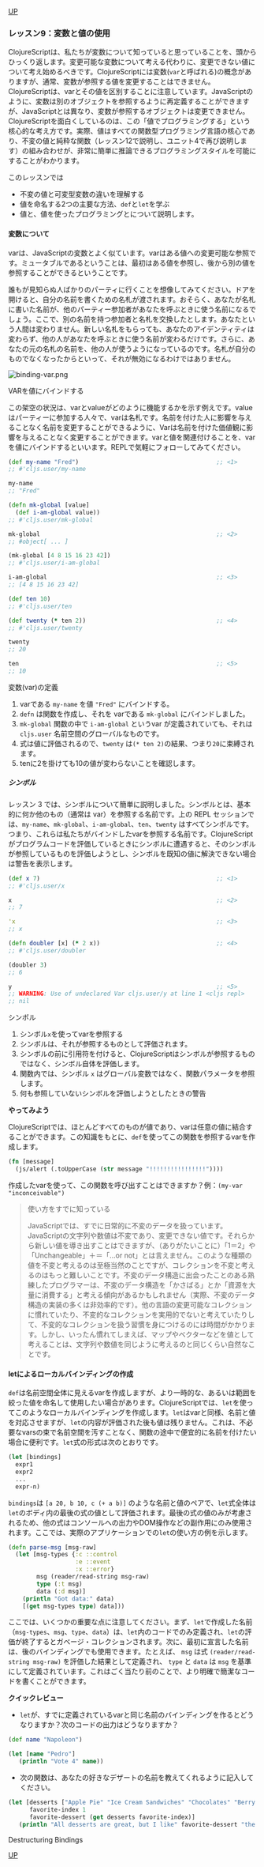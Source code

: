 [UP](002_00.md)


### レッスン9：変数と値の使用

ClojureScriptは、私たちが変数について知っていると思っていることを、頭からひっくり返します。変更可能な変数について考える代わりに、変更できない値について考え始めるべきです。ClojureScriptには変数(`var`と呼ばれる)の概念がありますが、通常、変数が参照する値を変更することはできません。ClojureScriptは、varとその値を区別することに注意しています。JavaScriptのように、変数は別のオブジェクトを参照するように再定義することができますが、JavaScriptとは異なり、変数が参照するオブジェクトは変更できません。ClojureScriptを面白くしているのは、この「値でプログラミングする」という核心的な考え方です。実際、値はすべての関数型プログラミング言語の核心であり、不変の値と純粋な関数（レッスン12で説明し、ユニット4で再び説明します）の組み合わせが、非常に簡単に推論できるプログラミングスタイルを可能にすることがわかります。

このレッスンでは

- 不変の値と可変型変数の違いを理解する
- 値を命名する2つの主要な方法、`def`と`let`を学ぶ
- 値と、値を使ったプログラミングとについて説明します。

#### 変数について

varは、JavaScriptの変数とよく似ています。varはある値への変更可能な参照です。ミュータブルであるということは、最初はある値を参照し、後から別の値を参照することができるということです。

誰もが見知らぬ人ばかりのパーティに行くことを想像してみてください。ドアを開けると、自分の名前を書くための名札が渡されます。おそらく、あなたが名札に書いた名前が、他のパーティー参加者があなたを呼ぶときに使う名前になるでしょう。ここで、別の名前を持つ参加者と名札を交換したとします。あなたという人間は変わりません。新しい名札をもらっても、あなたのアイデンティティは変わらず、他の人があなたを呼ぶときに使う名前が変わるだけです。さらに、あなたの元の名札の名前を、他の人が使うようになっているのです。名札が自分のものでなくなったからといって、それが無効になるわけではありません。

![binding-var.png](imgs2/binding-var.png)

VARを値にバインドする

この架空の状況は、varとvalueがどのように機能するかを示す例えです。valueはパーティーに参加する人々で、varは名札です。名前を付けた人に影響を与えることなく名前を変更することができるように、Varは名前を付けた価値観に影響を与えることなく変更することができます。varと値を関連付けることを、varを値にバインドするといいます。REPLで気軽にフォローしてみてください。

```Clojure
(def my-name "Fred")                                       ;; <1>
;; #'cljs.user/my-name

my-name
;; "Fred"

(defn mk-global [value]
  (def i-am-global value))
;; #'cljs.user/mk-global

mk-global                                                  ;; <2>
;; #object[ ... ]

(mk-global [4 8 15 16 23 42])
;; #'cljs.user/i-am-global

i-am-global                                                ;; <3>
;; [4 8 15 16 23 42]

(def ten 10)
;; #'cljs.user/ten

(def twenty (* ten 2))                                     ;; <4>
;; #'cljs.user/twenty

twenty
;; 20

ten                                                        ;; <5>
;; 10
```
変数(var)の定義

1. varである `my-name` を値 `"Fred"` にバインドする。
2. `defn` は関数を作成し、それを varである `mk-global` にバインドしました。
3. `mk-global` 関数の中で `i-am-global` というvar が定義されていても、それは `cljs.user` 名前空間のグローバルなものです。
4. 式は値に評価されるので、`twenty` は`(* ten 2)`の結果、つまり`20`に束縛されます。
5. tenに2を掛けても10の値が変わらないことを確認します。

##### シンボル

レッスン 3 では、シンボルについて簡単に説明しました。シンボルとは、基本的に何か他のもの（通常は var）を参照する名前です。上の REPL セッションでは、`my-name`、`mk-global`、`i-am-global`、`ten`、`twenty` はすべてシンボルです。つまり、これらは私たちがバインドしたvarを参照する名前です。ClojureScriptがプログラムコードを評価しているときにシンボルに遭遇すると、そのシンボルが参照しているものを評価しようとし、シンボルを既知の値に解決できない場合は警告を表示します。

```Clojure
(def x 7)                                                  ;; <1>
;; #'cljs.user/x

x                                                          ;; <2>
;; 7

'x                                                         ;; <3>
;; x

(defn doubler [x] (* 2 x))                                 ;; <4>
;; #'cljs.user/doubler

(doubler 3)
;; 6

y                                                          ;; <5>
;; WARNING: Use of undeclared Var cljs.user/y at line 1 <cljs repl>
;; nil
```
シンボル

1. シンボル`x`を使ってvarを参照する
2. シンボルは、それが参照するものとして評価されます。
3. シンボルの前に引用符を付けると、ClojureScriptはシンボルが参照するものではなく、シンボル自体を評価します。
4. 関数内では、シンボル `x` はグローバル変数ではなく、関数パラメータを参照します。
5. 何も参照していないシンボルを評価しようとしたときの警告

**やってみよう**

ClojureScriptでは、ほとんどすべてのものが値であり、varは任意の値に結合することができます。この知識をもとに、`def`を使ってこの関数を参照するvarを作成します。

```Clojure
(fn [message]
  (js/alert (.toUpperCase (str message "!!!!!!!!!!!!!!!!"))))
```

作成したvarを使って、この関数を呼び出すことはできますか？例：`(my-var "inconceivable")`

> 使い方をすでに知っている
>
> JavaScriptでは、すでに日常的に不変のデータを扱っています。JavaScriptの文字列や数値は不変であり、変更できない値です。それらから新しい値を導き出すことはできますが、（ありがたいことに）「1＝2」や「Unchangeable」＋＝「...or not」とは言えません。このような種類の値を不変と考えるのは至極当然のことですが、コレクションを不変と考えるのはもっと難しいことです。不変のデータ構造に出会ったことのある熟練したプログラマーは、不変のデータ構造を「かさばる」とか「資源を大量に消費する」と考える傾向があるかもしれません（実際、不変のデータ構造の実装の多くは非効率的です）。他の言語の変更可能なコレクションに慣れていたり、不変的なコレクションを実用的でないと考えていたりして、不変的なコレクションを扱う習慣を身につけるのには時間がかかります。しかし、いったん慣れてしまえば、マップやベクターなどを値として考えることは、文字列や数値を同じように考えるのと同じくらい自然なことです。

#### letによるローカルバインディングの作成

`def`は名前空間全体に見えるvarを作成しますが、より一時的な、あるいは範囲を絞った値を命名して使用したい場合があります。ClojureScriptでは、`let`を使ってこのようなローカルバインディングを作成します。`let`はvarと同様、名前と値を対応させますが、`let`の内容が評価された後も値は残りません。これは、不必要なvarsの束で名前空間を汚すことなく、関数の途中で便宜的に名前を付けたい場合に便利です。`let`式の形式は次のとおりです。

```Clojure
(let [bindings]
  expr1
  expr2
  ...
  expr-n)
```

`bindings`は `[a 20, b 10, c (+ a b)]` のような名前と値のペアで、`let`式全体は`let`のボディ内の最後の式の値として評価されます。最後の式の値のみが考慮されるため、他の式はコンソールへの出力やDOM操作などの副作用にのみ使用されます。ここでは、実際のアプリケーションでの`let`の使い方の例を示します。

```Clojure
(defn parse-msg [msg-raw]
  (let [msg-types {:c ::control
                   :e ::event
                   :x ::error}
        msg (reader/read-string msg-raw)
        type (:t msg)
        data (:d msg)]
    (println "Got data:" data)
    [(get msg-types type) data]))
```

ここでは、いくつかの重要な点に注意してください。まず、`let`で作成した名前（`msg-types`、`msg`、`type`、`data`）は、`let`内のコードでのみ定義され、`let`の評価が終了するとガベージ・コレクションされます。次に、最初に宣言した名前は、後のバインディングでも使用できます。たとえば、 `msg` は式 `(reader/read-string msg-raw)` を評価した結果として定義され、 `type` と `data` は `msg` を基準にして定義されています。これはごく当たり前のことで、より明確で簡潔なコードを書くことができます。

**クイックレビュー**

- `let`が、すでに定義されているvarと同じ名前のバインディングを作るとどうなりますか？次のコードの出力はどうなりますか？

```Clojure
(def name "Napoleon")

(let [name "Pedro"]
   (println "Vote 4" name))
```

- 次の関数は、あなたの好きなデザートの名前を教えてくれるように記入してください。

```Clojure
(let [desserts ["Apple Pie" "Ice Cream Sandwiches" "Chocolates" "Berry Buckle"]
      favorite-index 1
      favorite-dessert (get desserts favorite-index)]
   (println "All desserts are great, but I like" favorite-dessert "the best"))
```

Destructuring Bindings







[UP](002_00.md)
